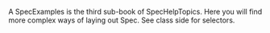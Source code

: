 A SpecExamples is the third sub-book of SpecHelpTopics. Here you will find more complex ways of laying out Spec.See class side for selectors.